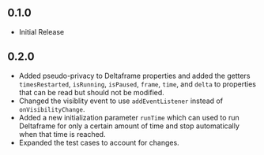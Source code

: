 ## 0.1.0

* Initial Release

## 0.2.0

* Added pseudo-privacy to Deltaframe properties and added the getters `timesRestarted`, `isRunning`, `isPaused`, `frame`, `time`, and `delta` to properties that can be read but should not be modified.
* Changed the visiblity event to use `addEventListener` instead of `onVisibilityChange`.
* Added a new initialization parameter `runTime` which can used to run Deltaframe for only a certain amount of time and stop automatically when that time is reached.
* Expanded the test cases to account for changes.